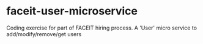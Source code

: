 # faceit-user-microservice
Coding exercise for part of FACEIT hiring process. A 'User' micro service to  add/modify/remove/get users
